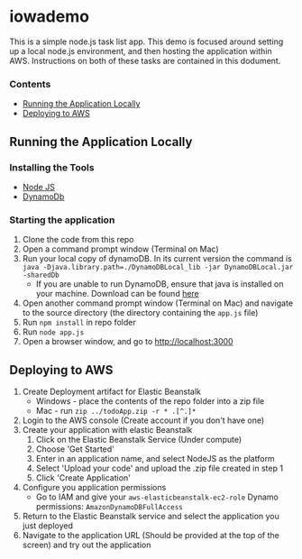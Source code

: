 # iowademo

This is a simple node.js task list app. This demo is focused around setting up a local node.js environment, and then hosting the application within AWS. Instructions on both of these tasks are contained in this dodument.

### Contents
* [Running the Application Locally](#running-the-application-locally)
* [Deploying to AWS](#deploying-to-aws)

## Running the Application Locally

### Installing the Tools

* [Node JS](https://nodejs.org/en/download/)
* [DynamoDb](http://docs.aws.amazon.com/amazondynamodb/latest/developerguide/DynamoDBLocal.html)

### Starting the application

1. Clone the code from this repo
2. Open a command prompt window (Terminal on Mac) 
3. Run your local copy of dynamoDB. In its current version the command is `java -Djava.library.path=./DynamoDBLocal_lib -jar DynamoDBLocal.jar -sharedDb`
    * If you are unable to run DynamoDB, ensure that java is installed on your machine. Download can be found [here](https://java.com/en/)
4. Open another command prompt window (Terminal on Mac) and navigate to the source directory (the directory containing the `app.js` file)
5. Run `npm install` in repo folder 
5. Run `node app.js`
6. Open a browser window, and go to [http://localhost:3000](http://localhost:3000)

## Deploying to AWS
1. Create Deployment artifact for Elastic Beanstalk
    * Windows - place the contents of the repo folder into a zip file
    * Mac - run `zip ../todoApp.zip -r * .[^.]* `
2. Login to the AWS console (Create account if you don't have one)
3. Create your application with elastic Beanstalk
	1. Click on the Elastic Beanstalk Service (Under compute)
	2. Choose 'Get Started'
	3. Enter in an application name, and select NodeJS as the platform
	4. Select 'Upload your code' and upload the .zip file created in step 1
	5. Click 'Create Application'
4. Configure you application permissions
	* Go to IAM  and give your `aws-elasticbeanstalk-ec2-role` Dynamo permissions: `AmazonDynamoDBFullAccess`
5. Return to the Elastic Beanstalk service and select the application you just deployed
6. Navigate to the application URL (Should be provided at the top of the screen) and try out the application
